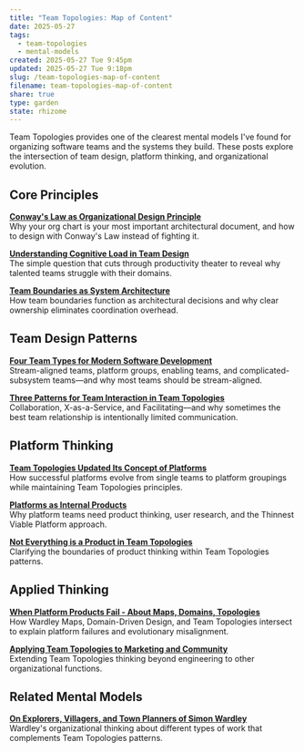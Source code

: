 ```yaml
---
title: "Team Topologies: Map of Content"
date: 2025-05-27
tags:
  - team-topologies
  - mental-models
created: 2025-05-27 Tue 9:45pm
updated: 2025-05-27 Tue 9:18pm
slug: /team-topologies-map-of-content
filename: team-topologies-map-of-content
share: true
type: garden
state: rhizome
---
```


Team Topologies provides one of the clearest mental models I've found for organizing software teams and the systems they build. These posts explore the intersection of team design, platform thinking, and organizational evolution.

## Core Principles

**[Conway's Law as Organizational Design Principle](/conways-law-as-organizational-design-principle)**  
Why your org chart is your most important architectural document, and how to design with Conway's Law instead of fighting it.

**[Understanding Cognitive Load in Team Design](/understanding-cognitive-load-in-team-design)**  
The simple question that cuts through productivity theater to reveal why talented teams struggle with their domains.

**[Team Boundaries as System Architecture](/team-boundaries-as-system-architecture)**  
How team boundaries function as architectural decisions and why clear ownership eliminates coordination overhead.

## Team Design Patterns

**[Four Team Types for Modern Software Development](/four-team-types-for-modern-software-development)**  
Stream-aligned teams, platform groups, enabling teams, and complicated-subsystem teams—and why most teams should be stream-aligned.

**[Three Patterns for Team Interaction in Team Topologies](/three-patterns-for-team-interaction-in-team-topologies)**  
Collaboration, X-as-a-Service, and Facilitating—and why sometimes the best team relationship is intentionally limited communication.

## Platform Thinking

**[Team Topologies Updated Its Concept of Platforms](/team-topologies-updated-its-concept-of-platforms)**  
How successful platforms evolve from single teams to platform groupings while maintaining Team Topologies principles.

**[Platforms as Internal Products](/platforms-as-internal-products)**  
Why platform teams need product thinking, user research, and the Thinnest Viable Platform approach.

**[Not Everything is a Product in Team Topologies](/garden/not-everything-is-a-product-in-team-topologies)**  
Clarifying the boundaries of product thinking within Team Topologies patterns.

## Applied Thinking

**[When Platform Products Fail - About Maps, Domains, Topologies](/when-platform-products-fail-about-maps-domains-topologies)**  
How Wardley Maps, Domain-Driven Design, and Team Topologies intersect to explain platform failures and evolutionary misalignment.

**[Applying Team Topologies to Marketing and Community](/articles/2025-04-29-applying-team-topologies-to-marketing-and-community)**  
Extending Team Topologies thinking beyond engineering to other organizational functions.

## Related Mental Models

**[On Explorers, Villagers, and Town Planners of Simon Wardley](/articles/2015-01-03-on-explorers-villager-and-towns-planners-of-simon-wardley)**  
Wardley's organizational thinking about different types of work that complements Team Topologies patterns.

